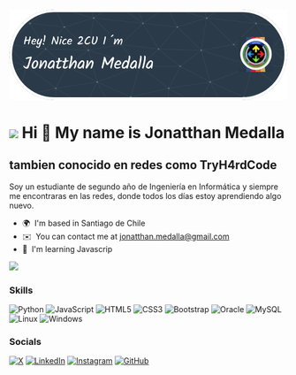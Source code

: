 # 
![Banner de Tryh4rdCode](github-banner.png)

<img src="https://media.giphy.com/media/v1.Y2lkPTc5MGI3NjExYzlyd2U2dnljY3ZzbzF4cmJxeWtiMXdteDh5cnFidmdjY2w1YXA1dCZlcD12MV9zdGlja2Vyc19zZWFyY2gmY3Q9cw/zhYSVCirREeIZtONCI/giphy.gif" width="100"> Hi 👋 My name is Jonatthan Medalla
==================================

tambien conocido en redes como TryH4rdCode
------------------------------------------

Soy un estudiante de segundo año de Ingeniería en Informática y siempre me encontraras en las redes, donde todos los días estoy aprendiendo algo nuevo.

* 🌍  I'm based in Santiago de Chile
* ✉️  You can contact me at [jonatthan.medalla@gmail.com](mailto:jonatthan.medalla@gmail.com)
* 🧠  I'm learning Javascrip

<a href="https://www.x.com/TryH4rdGame" target="_blank" rel="noreferrer"><img
src="https://img.shields.io/twitter/follow/TryH4rdGame?logo=twitter&style=for-the-badge&color=0f172a&labelColor=000000"
/></a>

### Skills


<div>

![Python](https://img.shields.io/badge/python-3670A0?style=for-the-badge&logo=python&logoColor=ffdd54)
![JavaScript](https://img.shields.io/badge/javascript-%23323330.svg?style=for-the-badge&logo=javascript&logoColor=%23F7DF1E)
![HTML5](https://img.shields.io/badge/html5-%23E34F26.svg?style=for-the-badge&logo=html5&logoColor=white)
	![CSS3](https://img.shields.io/badge/css3-%231572B6.svg?style=for-the-badge&logo=css3&logoColor=white)
  ![Bootstrap](https://img.shields.io/badge/bootstrap-%238511FA.svg?style=for-the-badge&logo=bootstrap&logoColor=white)
  ![Oracle](https://img.shields.io/badge/Oracle-F80000?style=for-the-badge&logo=oracle&logoColor=white)
![MySQL](https://img.shields.io/badge/mysql-%2300f.svg?style=for-the-badge&logo=mysql&logoColor=white)
![Linux](https://img.shields.io/badge/Linux-FCC624?style=for-the-badge&logo=linux&logoColor=black)
![Windows](https://img.shields.io/badge/Windows-0078D6?style=for-the-badge&logo=windows&logoColor=white)

</div>


### Socials

<div>

[![X](https://img.shields.io/badge/X-%23000000.svg?style=for-the-badge&logo=X&logoColor=white)](https://twitter.com/TryH4rdGame)
[![LinkedIn](https://img.shields.io/badge/linkedin-%230077B5.svg?style=for-the-badge&logo=linkedin&logoColor=white)](https://www.linkedin.com/in/jonatthan-medalla-aliste-b0672a249/)
[![Instagram](https://img.shields.io/badge/Instagram-%23E4405F.svg?style=for-the-badge&logo=Instagram&logoColor=white)](https://www.instagram.com/jonatthanmedallaaliste/)
[![GitHub](https://img.shields.io/badge/github-%23121011.svg?style=for-the-badge&logo=github&logoColor=white)](https://github.com/Tryh4rdCode)


</div>
